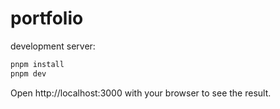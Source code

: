 # portfolio



 development server:
```bash
pnpm install
pnpm dev
```

Open http://localhost:3000 with your browser to see the result.
